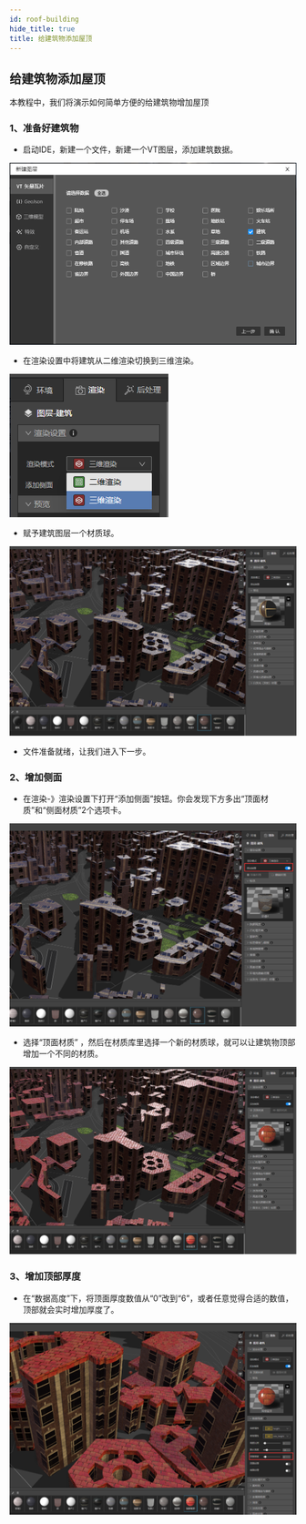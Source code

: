 ```yaml
---
id: roof-building
hide_title: true
title: 给建筑物添加屋顶
---
```


## 给建筑物添加屋顶

本教程中，我们将演示如何简单方便的给建筑物增加屋顶

### 1、准备好建筑物

* 启动IDE，新建一个文件，新建一个VT图层，添加建筑数据。

![新建图层](../assets/roof-building-1.png)

* 在渲染设置中将建筑从二维渲染切换到三维渲染。

![三维渲染](../assets/roof-building-2.png)

* 赋予建筑图层一个材质球。

![三维渲染](../assets/roof-building-3.png)

* 文件准备就绪，让我们进入下一步。

### 2、增加侧面

* 在渲染-》渲染设置下打开“添加侧面”按钮。你会发现下方多出“顶面材质”和“侧面材质”2个选项卡。

![三维渲染](../assets/roof-building-4.png)

* 选择“顶面材质” ，然后在材质库里选择一个新的材质球，就可以让建筑物顶部增加一个不同的材质。

![三维渲染](../assets/roof-building-5.png)

### 3、增加顶部厚度

*  在“数据高度”下，将顶面厚度数值从“0”改到“6”，或者任意觉得合适的数值，顶部就会实时增加厚度了。

![三维渲染](../assets/roof-building-6.png)


